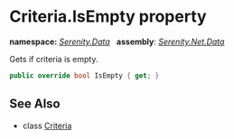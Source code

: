 # Criteria.IsEmpty property
**namespace:** *[Serenity.Data](../../README.md#serenity.data-namespace)*   **assembly**: *[Serenity.Net.Data](../../README.md)*

Gets if criteria is empty.

```csharp
public override bool IsEmpty { get; }
```

## See Also

* class [Criteria](../Criteria.md)